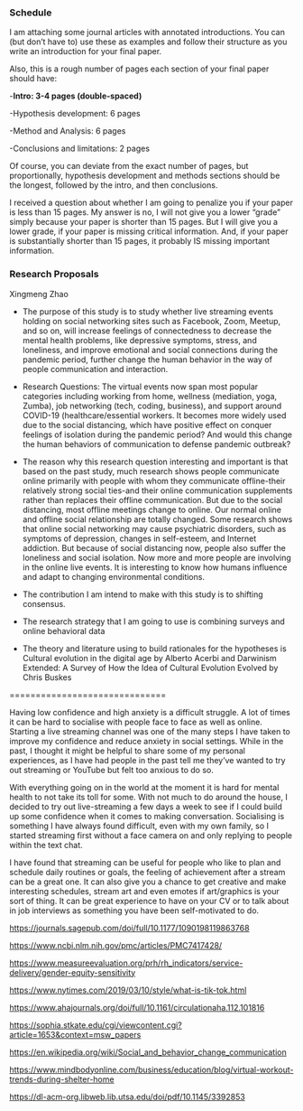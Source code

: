 ### Schedule 

I am attaching some journal articles with annotated introductions. You can (but don’t have to) use these as examples and follow their structure as you write an introduction for your final paper.

 

Also, this is a rough number of pages each section of your final paper should have:

-**Intro: 3-4 pages (double-spaced)**

-Hypothesis development: 6 pages

-Method and Analysis: 6 pages

-Conclusions and limitations: 2 pages

Of course, you can deviate from the exact number of pages, but proportionally, hypothesis development and methods sections should be the longest, followed by the intro, and then conclusions. 

 

I received a question about whether I am going to penalize you if your paper is less than 15 pages. My answer is no, I will not give you a lower “grade” simply because your paper is shorter than 15 pages. But I will give you a lower grade, if your paper is missing critical information. And, if your paper is substantially shorter than 15 pages, it probably IS missing important information.



### Research Proposals

Xingmeng Zhao

- The purpose of this study is to study whether live streaming     events holding on social networking sites such as Facebook, Zoom, Meetup,     and so on, will increase feelings of connectedness to decrease the mental     health problems, like depressive symptoms, stress, and loneliness, and     improve emotional and social connections during the pandemic period,     further change the human behavior in the way of people communication and     interaction.

- Research Questions: The virtual events now span most popular     categories including working from home, wellness (mediation, yoga, Zumba),     job networking (tech, coding, business), and support around COVID-19     (healthcare/essential workers. It becomes more widely used due to the     social distancing, which have positive effect on conquer feelings of     isolation during the pandemic period? And would this change the human     behaviors of communication to defense pandemic outbreak?

- The reason why this research question interesting and     important is that based on the past study, much research shows people   communicate online primarily with people with whom they communicate     offline-their relatively strong social ties-and their online communication     supplements rather than replaces their offline communication. But due to     the social distancing, most offline meetings change to online. Our normal     online and offline social relationship are totally changed. Some research     shows that online social networking may cause psychiatric disorders, such     as symptoms of depression, changes in self-esteem, and Internet addiction.     But because of social distancing now, people also suffer the loneliness     and social isolation. Now more and more people are involving in the online     live events. It is interesting to know how humans influence and adapt to     changing environmental conditions.

- The contribution I am intend to make with this study is to     shifting consensus. 

- The research strategy that I am going to use is combining     surveys and online behavioral data

- The theory and literature using to build rationales for the     hypotheses is Cultural evolution in the digital age by Alberto Acerbi and     Darwinism Extended: A Survey of How the Idea of Cultural Evolution Evolved     by Chris Buskes

  

 

==============================

Having low confidence and high anxiety is a difficult struggle. A lot of times it can be hard to socialise with people face to face as well as online. Starting a live streaming channel was one of the many steps I have taken to improve my confidence and reduce anxiety in social settings. While in the past, I thought it might be helpful to share some of my personal experiences, as I have had people in the past tell me they’ve wanted to try out streaming or YouTube but felt too anxious to do so. 



With everything going on in the world at the moment it is hard for mental health to not take its toll for some. With not much to do around the house, I decided to try out live-streaming a few days a week to see if I could build up some confidence when it comes to making conversation. Socialising is something I have always found difficult, even with my own family, so I started streaming first without a face camera on and only replying to people within the text chat.



I have found that streaming can be useful for people who like to plan and schedule daily routines or goals, the feeling of achievement after a stream can be a great one. It can also give you a chance to get creative and make interesting schedules, stream art and even emotes if art/graphics is your sort of thing. It can be great experience to have on your CV or to talk about in job interviews as something you have been self-motivated to do.



https://journals.sagepub.com/doi/full/10.1177/1090198119863768

https://www.ncbi.nlm.nih.gov/pmc/articles/PMC7417428/

https://www.measureevaluation.org/prh/rh_indicators/service-delivery/gender-equity-sensitivity	

https://www.nytimes.com/2019/03/10/style/what-is-tik-tok.html

https://www.ahajournals.org/doi/full/10.1161/circulationaha.112.101816

https://sophia.stkate.edu/cgi/viewcontent.cgi?article=1653&context=msw_papers

https://en.wikipedia.org/wiki/Social_and_behavior_change_communication

https://www.mindbodyonline.com/business/education/blog/virtual-workout-trends-during-shelter-home

https://dl-acm-org.libweb.lib.utsa.edu/doi/pdf/10.1145/3392853